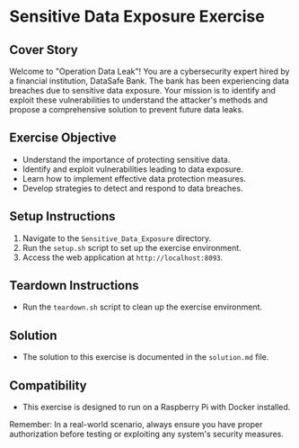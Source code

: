 # Sensitive Data Exposure Exercise

## Cover Story
Welcome to "Operation Data Leak"! You are a cybersecurity expert hired by a financial institution, DataSafe Bank. The bank has been experiencing data breaches due to sensitive data exposure. Your mission is to identify and exploit these vulnerabilities to understand the attacker's methods and propose a comprehensive solution to prevent future data leaks.

## Exercise Objective
- Understand the importance of protecting sensitive data.
- Identify and exploit vulnerabilities leading to data exposure.
- Learn how to implement effective data protection measures.
- Develop strategies to detect and respond to data breaches.

## Setup Instructions
1. Navigate to the `Sensitive_Data_Exposure` directory.
2. Run the `setup.sh` script to set up the exercise environment.
3. Access the web application at `http://localhost:8093`.

## Teardown Instructions
- Run the `teardown.sh` script to clean up the exercise environment.

## Solution
- The solution to this exercise is documented in the `solution.md` file.

## Compatibility
- This exercise is designed to run on a Raspberry Pi with Docker installed.

Remember: In a real-world scenario, always ensure you have proper authorization before testing or exploiting any system's security measures.
